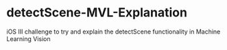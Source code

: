 # detectScene-MVL-Explanation
iOS III challenge to try and explain the detectScene functionality in Machine Learning Vision
